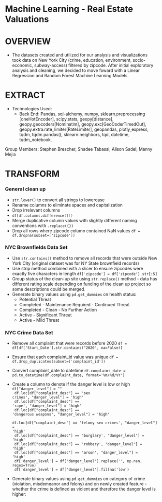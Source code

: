 # Machine Learning - Real Estate Valuations

# OVERVIEW

* The datasets created and utilized for our analysis and visualizations took data on New York City (crime, education, environment, socio-economic, subway-access) filtered by zipcode. After initial exploratory analysis and cleaning, we decided to move foward with a Linear Regression and Random Forest Machine Learning Models.

# EXTRACT
* Technologies Used: 
  * Back End: Pandas, sql-alchemy, numpy, sklearn.preprocessing [oneHotEncoder], scipy.stats, geopy[distance], geopy.geocoders[Nominatim], geopy.exc[GeoCoderTimedOut], geopy.extra.rate_limiter[RateLimiter], geopandas, plotly_express, tqdm, tqdm.pandas(), sklearn.neighbors, tqd, datetime, tqdm_notebook, 


Group Members: Stephen Brescher, Shadee Tabassi, Alison Sadel, Manny Mejia

# TRANSFORM
### General clean up
  * ``str.lower()`` to convert all strings to lowercase
  * Rename columns to eliminate spaces and capitalization
  * Drop irrelevant columns
   * ``df[df.columns.difference([])``
  * Merge duplicative column values with slightly different naming conventions with ``.replace({})`` 
  * Drop all rows where zipcode column contained NaN values
  ``df = df.dropna(subset=['zipcode'])``

### NYC Brownfields Data Set
  * Use ``str.contains()`` method to remove all records that were outside New York City (original dataset was for NY State brownfield records)
  * Use strip method combined with a slicer to ensure zipcodes were exactly five characters in length
   ``df['zipcode'] = df['zipcode'].str[:5]``
  * Group status of the clean-up site using ``str.replace()`` method - data has different rating scale depending on funding of the clean up project so some descriptions could be merged.
  * Generate binary values using ``pd.get_dummies`` on health status:
     * Potential Threat
     * Completed - Maintenance Required - Continued Threat
     *  Completed - Clean - No Further Action
     *  Active - Significant Threat
     *  Active - Mild Threat

### NYC Crime Data Set
* Remove all complaint that were records before 2020
``df = df[df['Start_Date'].str.contains("2020", na=False)] ``
* Ensure that each complaint_id value was unique
``df = df.drop_duplicates(subset=['complaint_id'])``
* Convert complaint_date to datetime
``df.complaint_date = pd.to_datetime(df.complaint_date, format='%m/%d/%Y')``
* Create a column to denote if the danger level is low or high
  <code> df["danger_level"] = ""
  <br>
  df.loc[df["complaint_desc"] == 'sex crimes', "danger_level"] = 'high' 
  <br>
  df.loc[df["complaint_desc"] == 'rape', "danger_level"] = 'high' 
  <br>
  df.loc[df["complaint_desc"] == 'dangerous weapons', "danger_level"] = 'high' 
  <br>
  df.loc[df["complaint_desc"] == 'felony sex crimes', "danger_level"] = 'high'
  <br>
  df.loc[df["complaint_desc"] == 'burglary', "danger_level"] = 'high' 
  <br>
  df.loc[df["complaint_desc"] == 'robbery', "danger_level"] = 'high' 
  <br>
  df.loc[df["complaint_desc"] == 'arson', "danger_level"] = 'high' 
  <br>
  df['danger_level'] = df['danger_level'].replace('', np.nan, regex=True) 
  <br>
  df['danger_level'] = df['danger_level'].fillna('low') </code> 

* Generate binary values using ``pd.get_dummies`` on category of crime (violation, misdemeanor and felony) and on newly created feature - whether the crime is defined as violent and therefore the danger level is higher:

